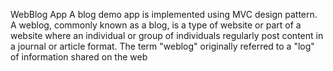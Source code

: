 WebBlog App
A blog demo app is implemented using MVC design pattern. A weblog, commonly known as
a blog, is a type of website or part of a website where an individual or group of individuals
regularly post content in a journal or article format. The term "weblog" originally referred to
a "log" of information shared on the web
